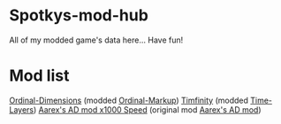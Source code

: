 # Spotkys-mod-hub
All of my modded game's data here... Have fun!

# Mod list
[Ordinal-Dimensions](https://spotmod.netlify.app/Ordinal-Markup/Ordinal-Dimensions/, "Ordinal-Dimensions") (modded [Ordinal-Markup](https://patcailmemer.github.io/Time-Layers/, "Ordinal-Markup"))
[Timfinity](https://spotmod.netlify.app/Ordinal-Markup/Ordinal-Dimensions/, "Timfinity") (modded [Time-Layers](https://patcailmemer.github.io/Time-Layers/, "Time-Layers"))
[Aarex's AD mod x1000 Speed](https://spotmod.netlify.app/Antimatter-Dimensions/aarex-mod-x1000/, "Aarex's AD mod x1000") (original mod [Aarex's AD mod](https://aarextiaokhiao.github.io/IvarK.github.io/, "Aarex's AD mod"))
